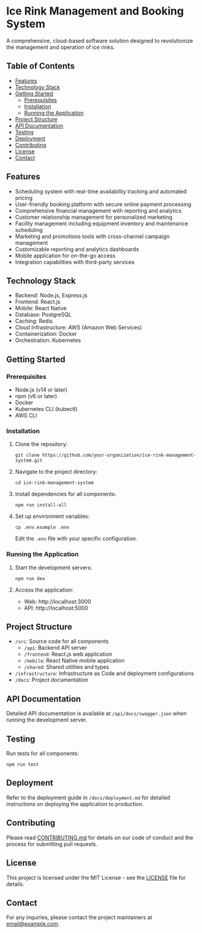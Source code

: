# Ice Rink Management and Booking System

A comprehensive, cloud-based software solution designed to revolutionize the management and operation of ice rinks.

## Table of Contents

- [Features](#features)
- [Technology Stack](#technology-stack)
- [Getting Started](#getting-started)
  - [Prerequisites](#prerequisites)
  - [Installation](#installation)
  - [Running the Application](#running-the-application)
- [Project Structure](#project-structure)
- [API Documentation](#api-documentation)
- [Testing](#testing)
- [Deployment](#deployment)
- [Contributing](#contributing)
- [License](#license)
- [Contact](#contact)

## Features

- Scheduling system with real-time availability tracking and automated pricing
- User-friendly booking platform with secure online payment processing
- Comprehensive financial management with reporting and analytics
- Customer relationship management for personalized marketing
- Facility management including equipment inventory and maintenance scheduling
- Marketing and promotions tools with cross-channel campaign management
- Customizable reporting and analytics dashboards
- Mobile application for on-the-go access
- Integration capabilities with third-party services

## Technology Stack

- Backend: Node.js, Express.js
- Frontend: React.js
- Mobile: React Native
- Database: PostgreSQL
- Caching: Redis
- Cloud Infrastructure: AWS (Amazon Web Services)
- Containerization: Docker
- Orchestration: Kubernetes

## Getting Started

### Prerequisites

- Node.js (v14 or later)
- npm (v6 or later)
- Docker
- Kubernetes CLI (kubectl)
- AWS CLI

### Installation

1. Clone the repository:
   ```
   git clone https://github.com/your-organization/ice-rink-management-system.git
   ```

2. Navigate to the project directory:
   ```
   cd ice-rink-management-system
   ```

3. Install dependencies for all components:
   ```
   npm run install-all
   ```

4. Set up environment variables:
   ```
   cp .env.example .env
   ```
   Edit the `.env` file with your specific configuration.

### Running the Application

1. Start the development servers:
   ```
   npm run dev
   ```

2. Access the application:
   - Web: http://localhost:3000
   - API: http://localhost:5000

## Project Structure

- `/src`: Source code for all components
  - `/api`: Backend API server
  - `/frontend`: React.js web application
  - `/mobile`: React Native mobile application
  - `/shared`: Shared utilities and types
- `/infrastructure`: Infrastructure as Code and deployment configurations
- `/docs`: Project documentation

## API Documentation

Detailed API documentation is available at `/api/docs/swagger.json` when running the development server.

## Testing

Run tests for all components:
```
npm run test
```

## Deployment

Refer to the deployment guide in `/docs/deployment.md` for detailed instructions on deploying the application to production.

## Contributing

Please read [CONTRIBUTING.md](CONTRIBUTING.md) for details on our code of conduct and the process for submitting pull requests.

## License

This project is licensed under the MIT License - see the [LICENSE](LICENSE) file for details.

## Contact

For any inquiries, please contact the project maintainers at [email@example.com](mailto:email@example.com).